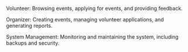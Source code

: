 Volunteer: Browsing events, applying for events, and providing feedback.

Organizer: Creating events, managing volunteer applications, and generating reports.

System Management: Monitoring and maintaining the system, including backups and security.

